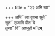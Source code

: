 +++
title = "२२ अभि त्वा"

+++
अभि᳓ त्वा वृषभा सुते᳓  
सुतं᳓ सृजामि पीत᳓ये  
तृम्पा᳓ वि᳓ अश्नुही म᳓दम्